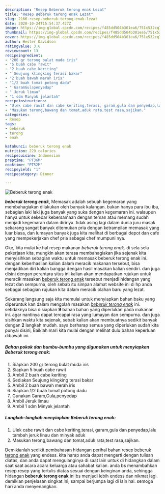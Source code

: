 ```yaml
---
description: "Resep Beberuk terong enak Lezat"
title: "Resep Beberuk terong enak Lezat"
slug: 2166-resep-beberuk-terong-enak-lezat
date: 2020-10-24T15:54:37.427Z
image: https://img-global.cpcdn.com/recipes/f485dd504b301ea6/751x532cq70/beberuk-terong-enak-foto-resep-utama.jpg
thumbnail: https://img-global.cpcdn.com/recipes/f485dd504b301ea6/751x532cq70/beberuk-terong-enak-foto-resep-utama.jpg
cover: https://img-global.cpcdn.com/recipes/f485dd504b301ea6/751x532cq70/beberuk-terong-enak-foto-resep-utama.jpg
author: Hester Davidson
ratingvalue: 3.6
reviewcount: 13
recipeingredient:
- "200 gr terong bulat muda iris"
- "5 buah cabe rawit"
- "2 buah cabe keriting"
- " Seujung klingking terasi bakar"
- "2 buah bawah merah iris"
- "1/2 buah tomat potong dadu"
- " GaramGulapenyedap"
- " Jeruk limau"
- "1 sdm Minyak jelantah"
recipeinstructions:
- "Ulek cabe rawit dan cabe keriting,terasi, garam,gula dan penyedap,lalu tambah jeruk linau dan minyak aduk"
- "Masukan terong,bawang dan tomat,aduk rata,test rasa,sajikan."
categories:
- Resep
tags:
- beberuk
- terong
- enak

katakunci: beberuk terong enak 
nutrition: 220 calories
recipecuisine: Indonesian
preptime: "PT36M"
cooktime: "PT52M"
recipeyield: "1"
recipecategory: Dinner

---
```



![Beberuk terong enak](https://img-global.cpcdn.com/recipes/f485dd504b301ea6/751x532cq70/beberuk-terong-enak-foto-resep-utama.jpg)

<b><i>beberuk terong enak</i></b>, Memasak adalah sebuah kegemaran yang membahagiakan dilakukan oleh banyak kalangan. bukan hanya para ibu ibu, sebagian laki laki juga banyak yang suka dengan kegemaran ini. walaupun hanya untuk sekedar kebersamaan dengan teman atau memang sudah menjadi kegemaran dalam dirinya. tidak asing lagi dalam dunia juru masak sekarang sangat banyak ditemukan pria dengan ketrampilan memasak yang luar biasa, dan lumayan banyak juga kita melihat di berbagai depot dan cafe yang mempekerjakan chef pria sebagai chef mumpuni nya.



Oke, kita mulai ke hal resep makanan <i>beberuk terong enak</i>. di sela sela pekerjaan kita, mungkin akan terasa membahagiakan jika sejenak kita menyisihkan sebagian waktu untuk memasak beberuk terong enak ini. dengan keberhasilan kalian dalam meracik makanan tersebut, bisa menjadikan diri kalian bangga dengan hasil masakan kalian sendiri. dan juga disini dengan perantara situs ini kalian akan mendapatkan rujukan untuk meracik masakan <u>beberuk terong enak</u> tersebut menjadi hidangan yang lezat dan sempurna, oleh sebab itu simpan alamat website ini di hp anda sebagai sebagian rujukan kita dalam meracik olahan baru yang lezat.


Sekarang langsung saja kita memulai untuk menyiapkan bahan baku yang diperuntuk kan dalam mengolah masakan <u><i>beberuk terong enak</i></u> ini. setidaknya bisa disiapkan <b>9</b> bahan bahan yang diperlukan pada makanan ini. agar nantinya dapat tercapai rasa yang lumayan dan sempurna. dan juga sisihkan waktu kita sejenak, sebab kalian akan membuatnya sedikit banyak dengan <b>2</b> langkah mudah. saya berharap semua yang diperlukan sudah kita punyai disini, Baiklah mari kita mulai dengan melihat dulu bahan keperluan dibawah ini.

<!--inarticleads1-->

##### Bahan pokok dan bumbu-bumbu yang digunakan untuk menyiapkan Beberuk terong enak:

1. Siapkan 200 gr terong bulat muda iris
1. Siapkan 5 buah cabe rawit
1. Ambil 2 buah cabe keriting
1. Sediakan  Seujung klingking terasi bakar
1. Ambil 2 buah bawah merah iris
1. Siapkan 1/2 buah tomat potong dadu
1. Gunakan  Garam,Gula,penyedap
1. Ambil  Jeruk limau
1. Ambil 1 sdm Minyak jelantah




<!--inarticleads2-->

##### Langkah-langkah menyiapkan Beberuk terong enak:

1. Ulek cabe rawit dan cabe keriting,terasi, garam,gula dan penyedap,lalu tambah jeruk linau dan minyak aduk
1. Masukan terong,bawang dan tomat,aduk rata,test rasa,sajikan.




Demikianlah sedikit pembahasan hidangan perihal bahan resep <u>beberuk terong enak</u> yang endess. kita harap anda dapat mengerti dengan tulisan diatas, dan anda dapat mengulanginya di saat lain untuk di hidangkan dalam saat saat acara acara keluarga atau sahabat kalian. anda bs menambahkan resep resep yang tertulis diatas sesuai dengan keinginan anda, sehingga hidangan <b>beberuk terong enak</b> ini bs menjadi lebih endess dan nikmat lagi. demikian penjelasan singkat ini, sampai berjumpa lagi di lain hal. semoga hari anda menyenangkan.
